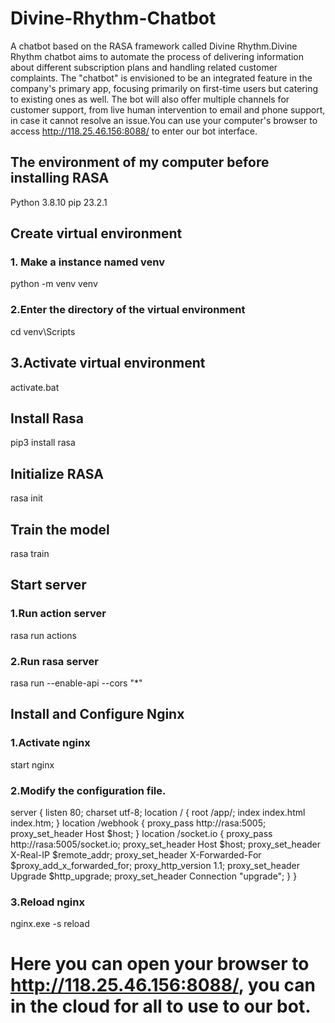 # Divine-Rhythm-Chatbot
A chatbot based on the RASA framework called Divine Rhythm.Divine Rhythm chatbot  aims to automate the process of delivering information about different subscription plans and handling related customer complaints. The "chatbot" is envisioned to be an integrated feature in the company's primary app, focusing primarily on first-time users but catering to existing ones as well. The bot will also offer multiple channels for customer support, from live human intervention to email and phone support, in case it cannot resolve an issue.You can use your computer's browser to access http://118.25.46.156:8088/ to enter our bot interface.
## The environment of my computer before installing RASA
Python 3.8.10 pip 23.2.1
## Create virtual environment
### 1. Make a instance named venv
python -m venv venv
### 2.Enter the directory of the virtual environment
cd venv\Scripts
## 3.Activate virtual environment
activate.bat
## Install Rasa
pip3 install rasa
## Initialize RASA
rasa init
## Train the model
rasa train
## Start server
### 1.Run action server
rasa run actions
### 2.Run rasa server
rasa run --enable-api --cors "*"
## Install and Configure Nginx
### 1.Activate nginx
start nginx
### 2.Modify the configuration file.
server {
    listen 80;
    charset utf-8;
location / {
    root /app/;
    index  index.html index.htm;
}
location /webhook {
     proxy_pass http://rasa:5005;
     proxy_set_header Host $host;
}
location /socket.io {
    proxy_pass http://rasa:5005/socket.io;
    proxy_set_header Host $host;
    proxy_set_header X-Real-IP $remote_addr;
    proxy_set_header X-Forwarded-For $proxy_add_x_forwarded_for;
    proxy_http_version 1.1;
    proxy_set_header Upgrade $http_upgrade;
    proxy_set_header Connection "upgrade";
}
}
### 3.Reload nginx
nginx.exe -s reload
# Here you can open your browser to http://118.25.46.156:8088/, you can in the cloud for all to use to our bot.

